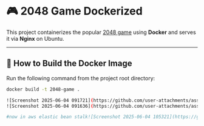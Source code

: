 # 🎮 2048 Game Dockerized

This project containerizes the popular [2048 game](https://github.com/gabrielecirulli/2048) using **Docker** and serves it via **Nginx** on Ubuntu.

---

## 🐳 How to Build the Docker Image

Run the following command from the project root directory:

```bash
docker build -t 2048-game .

![Screenshot 2025-06-04 091721](https://github.com/user-attachments/assets/9df67de0-902b-4493-b2d9-4a47a75806fa)
![Screenshot 2025-06-04 091636](https://github.com/user-attachments/assets/597871aa-2c3a-4edc-814e-441e363a9ae8)

#now in aws elastic bean stalk![Screenshot 2025-06-04 105321](https://github.com/user-attachments/assets/a984a546-7b24-4fdf-9a1e-22f357674364)
